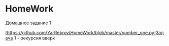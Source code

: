 # HomeWork
Домашнее задание 1

[https://github.com/YarRebrov/HomeWork/blob/master/number_one.py]Задача 1  - рекурсия вверх
